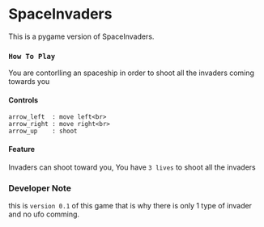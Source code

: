 # SpaceInvaders
This is a pygame version of SpaceInvaders.

### `How To Play`
You are contorlling an spaceship in order to shoot all the invaders coming towards you
#### Controls
```
arrow_left  : move left<br>
arrow_right : move right<br>
arrow_up    : shoot
```
#### Feature
Invaders can shoot toward you, You have `3 lives` to shoot all the invaders

### Developer Note
this is `version 0.1` of this game that is why there is only 1 type of invader and no ufo comming.